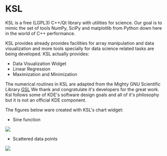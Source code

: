 KSL
===

KSL is a free (LGPL3) C++/Qt library with utilities for science. Our
goal is to mimic the set of tools NumPy, SciPy and matplotlib from
Python down here in the world of C++ performance.

KSL provides already provides facilities for array manipulation and data
visualization and more tools specially for data science related tasks are
being developed. KSL actually provides:

   * Data Visualization Widget
   * Linear Regression
   * Maximization and Minimization

The numerical routines in KSL are adapted from the Mighty GNU Scientific Library
[GSL](http://www.gnu.org/software/gsl)
We thank and congratulate it's developers for the great work.
Ksl follows some of KDE's software design goals and all of it's philosophy but it
is not an official KDE component.

The figures below ware created with KSL's chart widget:

   * Sine function

![](https://github.com/elvismt/Ksl/blob/master/demos/sine.png)

   * Scattered data points

![](https://github.com/elvismt/Ksl/blob/master/demos/scatter.png)

